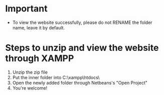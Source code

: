 # Important
- To view the website successfully, please do not RENAME the folder name, leave it by default.

# Steps to unzip and view the website through XAMPP
1. Unzip the zip file
2. Put the inner  folder into C:\xampp\htdocs\
3. Open the newly added folder through Netbeans's "Open Project"
4. You're welcome!
